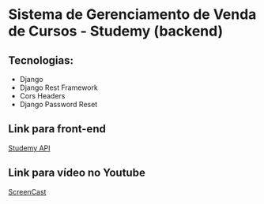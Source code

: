 # Sistema de Gerenciamento de Venda de Cursos - Studemy (backend)

## Tecnologias:

- Django
- Django Rest Framework
- Cors Headers
- Django Password Reset

## Link para front-end

[Studemy API](https://github.com/danieldsf/studemy/)

## Link para vídeo no Youtube

[ScreenCast](https://youtu.be/aeS1tOiuPso)

